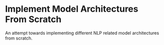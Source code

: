 # Implement Model Architectures From Scratch
An attempt towards implementing different NLP related model architectures from scratch.
